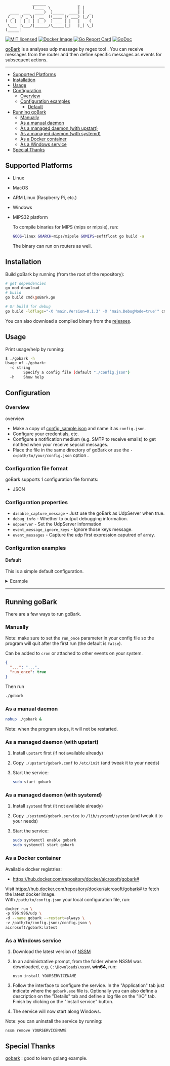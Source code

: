 ```text
            ______              _     
            (____  \            | |    
  ____  ___  ____)  )_____  ____| |  _ 
 / _  |/ _ \|  __  ((____ |/ ___) |_/ )
( (_| | |_| | |__)  ) ___ | |   |  _ ( 
 \___ |\___/|______/\_____|_|   |_| \_)
(_____|                                
 ```

[![MIT licensed][1]][2] 
[![Docker Image][3]][4] 
[![Go Report Card][5]][6] 
[![GoDoc][9]][10]

[1]: https://img.shields.io/badge/license-MIT-blue.svg
[2]: LICENSE
[3]: https://img.shields.io/docker/image-size/aicrosoft/gobark/latest
[4]: https://hub.docker.com/r/aicrosoft/gobark
[5]: https://goreportcard.com/badge/github.com/Aicrosoft/goBark
[6]: https://goreportcard.com/report/github.com/Aicrosoft/goBark
[9]: https://godoc.org/github.com/Aicrosoft/goBark?status.svg
[10]: https://godoc.org/github.com/Aicrosoft/goBark


[goBark](https://github.com/Aicrosoft/goBark) is a analyses udp message by regex tool . You can receive messages from the router and then define specific messages as events for subsequent actions.

---
- [Supported Platforms](#supported-platforms)
- [Installation](#installation)
- [Usage](#usage)
- [Configuration](#configuration)
  - [Overview](#overview)
  - [Configuration examples](#configuration-examples)
    - [Default](#default)
- [Running goBark](#running-gobark)
  - [Manually](#manually)
  - [As a manual daemon](#as-a-manual-daemon)
  - [As a managed daemon (with upstart)](#as-a-managed-daemon-with-upstart)
  - [As a managed daemon (with systemd)](#as-a-managed-daemon-with-systemd)
  - [As a Docker container](#as-a-docker-container)
  - [As a Windows service](#as-a-windows-service)
- [Special Thanks](#special-thanks)    

## Supported Platforms

* Linux
* MacOS
* ARM Linux (Raspberry Pi, etc.)
* Windows
* MIPS32 platform

  To compile binaries for MIPS (mips or mipsle), run:

  ```bash
  GOOS=linux GOARCH=mips/mipsle GOMIPS=softfloat go build -a
  ```

  The binary can run on routers as well.


## Installation

Build goBark by running (from the root of the repository):

```bash
# get dependencies
go mod download     
# build
go build cmd\goBark.go

# Or build for debug 
go build -ldflags="-X 'main.Version=0.1.3' -X 'main.DebugMode=true'" cmd\goBark.go
```

You can also download a compiled binary from the [releases](https://github.com/Aicrosoft/goBark/releases).


## Usage

Print usage/help by running:

```bash
$ ./gobark -h
Usage of ./gobark:
  -c string
        Specify a config file (default "./config.json")
  -h    Show help
```
## Configuration

### Overview 
 overview 
 
* Make a copy of [config_sample.json](configs/config_sample.json) and name it as `config.json`.
* Configure your  credentials, etc.
* Configure a notification medium (e.g. SMTP to receive emails) to get notified when your receive sepcial messages.
* Place the file in the same directory of goBark or use the `-c=path/to/your/config.json` option .

### Configuration file format

goBark supports 1 configuration file formats:

* JSON


### Configuration properties
* `disable_capture_message` - Just use the goBark as UdpServer when true.
* `debug_info` - Whether to output debugging information.
* `udpServer` - Set the UdpServer information
* `event_message_ignore_keys` - Ignore those keys message.
* `event_messages` - Capture the udp first expression caputred of array.

### Configuration examples

#### Default
This is a simple default configuration.
<details>
<summary>Example</summary>

```json
{
  "debug_info": true,
  "udpServer": {
    "host": "0.0.0.0",
    "port": 996,
    "blockSize": 1024
  },
  "disable_capture_message": false,
  "event_message_ignore_keys": ["dnsmasq-dhcp"],
  "event_messages": [
    {
      "captureReg": "local  IP address (?P<ipv4>((25[0-5]|2[0-4]\\d|[01]?\\d\\d?)\\.){3}(25[0-5]|2[0-4]\\d|[01]?\\d\\d?))",
      "title": "PPoE dial success",
      "content": "current WAN IPv4 is : $ipv4",
      "value": "$ipv4"
    }
  ],
  "use_proxy": false,
  "socks5_proxy": "",
  "webhook": {
    "enabled": false,
    "url": "https://api.day.app/{change to your bark token}/{{.Title}}/{{.Content}}",
    "request_body": ""
  }
}
```
</details>

---


## Running goBark

There are a few ways to run goBark.

### Manually

Note: make sure to set the `run_once` parameter in your config file so the program will quit after the first run (the default is `false`).

Can be added to `cron` or attached to other events on your system.

```json
{
  "...": "...",
  "run_once": true
}
```
Then run

```bash
./gobark
```

### As a manual daemon

```bash
nohup ./gobark &
```

Note: when the program stops, it will not be restarted.

### As a managed daemon (with upstart)

1. Install `upstart` first (if not available already)
2. Copy `./upstart/gobark.conf` to `/etc/init` (and tweak it to your needs)
3. Start the service:

   ```bash
   sudo start gobark
   ```

### As a managed daemon (with systemd)

1. Install `systemd` first (it not available already)
2. Copy `./systemd/gobark.service` to `/lib/systemd/system` (and tweak it to your needs)
3. Start the service:

   ```bash
   sudo systemctl enable gobark
   sudo systemctl start gobark
   ```

### As a Docker container

Available docker registries:
* https://hub.docker.com/repository/docker/aicrosoft/gobark#

Visit https://hub.docker.com/repository/docker/aicrosoft/gobark# to fetch the latest docker image.  
With `/path/to/config.json` your local configuration file, run:

```bash
docker run \
-p 996:996/udp \
-d --name gobark --restart=always \
-v /path/to/config.json:/config.json \
aicrosoft/gobark:latest
```

### As a Windows service

1. Download the latest version of [NSSM](https://nssm.cc/download)

2. In an administrative prompt, from the folder where NSSM was downloaded, e.g. `C:\Downloads\nssm\` **win64**, run:

   ```
   nssm install YOURSERVICENAME
   ```

3. Follow the interface to configure the service. In the "Application" tab just indicate where the `gobark.exe` file is. Optionally you can also define a description on the "Details" tab and define a log file on the "I/O" tab. Finish by clicking on the "Install service" button.

4. The service will now start along Windows.

Note: you can uninstall the service by running:

```
nssm remove YOURSERVICENAME
```


## Special Thanks

[gobark][110] : good to learn golang example.

[110]: https://github.com/TimothyYe/gobark

